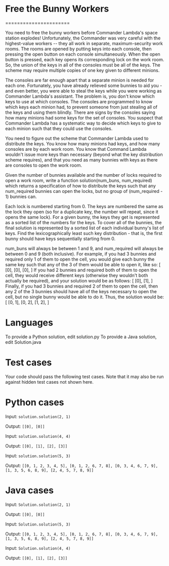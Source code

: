 # Free the Bunny Workers
======================

You need to free the bunny workers before Commander Lambda's space station explodes! Unfortunately, the Commander was very careful with the 
highest-value workers -- they all work in separate, maximum-security work rooms. The rooms are opened by putting keys into each console, then 
pressing the open button on each console simultaneously. When the open button is pressed, each key opens its corresponding lock on the work room. So, 
the union of the keys in all of the consoles must be all of the keys. The scheme may require multiple copies of one key given to different minions.

The consoles are far enough apart that a separate minion is needed for each one. Fortunately, you have already relieved some bunnies to aid you - and 
even better, you were able to steal the keys while you were working as Commander Lambda's assistant. The problem is, you don't know which 
keys to use at which consoles. The consoles are programmed to know which keys each minion had, to prevent someone from just stealing all of the keys 
and using them blindly. There are signs by the consoles saying how many minions had some keys for the set of consoles. You suspect that Commander 
Lambda has a systematic way to decide which keys to give to each minion such that they could use the consoles.

You need to figure out the scheme that Commander Lambda used to distribute the keys. You know how many minions had keys, and how many consoles are by 
each work room.  You know that Command Lambda wouldn't issue more keys than necessary (beyond what the key distribution scheme requires), and 
that you need as many bunnies with keys as there are consoles to open the work room.

Given the number of bunnies available and the number of locks required to open a work room, write a function solution(num_buns, num_required) which 
returns a specification of how to distribute the keys such that any num_required bunnies can open the locks, but no group of (num_required - 1) 
bunnies can.

Each lock is numbered starting from 0. The keys are numbered the same as the lock they open (so for a duplicate key, the number will repeat, since it 
opens the same lock). For a given bunny, the keys they get is represented as a sorted list of the numbers for the keys. To cover all of the bunnies, 
the final solution is represented by a sorted list of each individual bunny's list of keys.  Find the lexicographically least such key 
distribution - that is, the first bunny should have keys sequentially starting from 0.

num_buns will always be between 1 and 9, and num_required will always be between 0 and 9 (both inclusive).  For example, if you had 3 bunnies and 
required only 1 of them to open the cell, you would give each bunny the same key such that any of the 3 of them would be able to open it, like so:
[
  [0],
  [0],
  [0],
]
If you had 2 bunnies and required both of them to open the cell, they would receive different keys (otherwise they wouldn't both actually be 
required), and your solution would be as follows:
[
  [0],
  [1],
]
Finally, if you had 3 bunnies and required 2 of them to open the cell, then any 2 of the 3 bunnies should have all of the keys necessary to open the 
cell, but no single bunny would be able to do it.  Thus, the solution would be:
[
  [0, 1],
  [0, 2],
  [1, 2],
]

Languages
=========

To provide a Python solution, edit solution.py
To provide a Java solution, edit Solution.java

Test cases
==========
Your code should pass the following test cases.
Note that it may also be run against hidden test cases not shown here.

# Python cases 
Input:
`solution.solution(2, 1)`

Output:
    `[[0], [0]]`

Input:
`solution.solution(4, 4)`

Output:
    `[[0], [1], [2], [3]]`

Input:
`solution.solution(5, 3)`

Output:
    `[[0, 1, 2, 3, 4, 5], [0, 1, 2, 6, 7, 8], [0, 3, 4, 6, 7, 9], [1, 3, 5, 6, 8, 9], [2, 4, 5, 7, 8, 9]]`

# Java cases
Input:
`Solution.solution(2, 1)`

Output:
    `[[0], [0]]`

Input:
`Solution.solution(5, 3)`

Output:
    `[[0, 1, 2, 3, 4, 5], [0, 1, 2, 6, 7, 8], [0, 3, 4, 6, 7, 9], [1, 3, 5, 6, 8, 9], [2, 4, 5, 7, 8, 9]]`

Input:
`Solution.solution(4, 4)`

Output:
    `[[0], [1], [2], [3]]`
